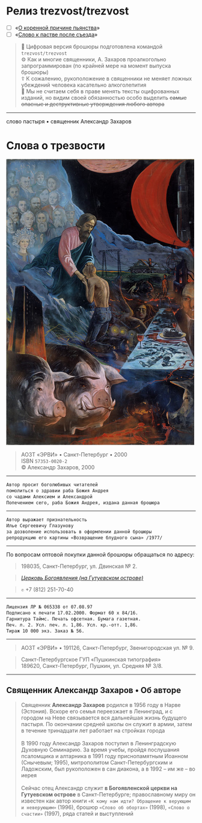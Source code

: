 # Релиз trezvost/trezvost

- [ ] «[О коренной причине пьянства](../index_ru/захаров_а:о_коренной_причине_пьянства.md)»
- [ ] «[Слово к пастве после съезда](../index_ru/захаров_а:слово_к_пастве_после_съезда.md)»

> 💾 Цифровая версия брошюры подготовлена командой `trezvost/trezvost`<br>
> ⚙️ Как и многие священники, А. Захаров проалкогольно запрограммирован (по крайней мере на момент выпуска брошюры)<br>
> ☦️ К сожалению, рукоположение в священники не меняет ложных убеждений человека касательно алкоголепития<br>
> 👾 Мы не считаем себя в праве менять тексты оцифрованных изданий, но видим своей обязанностью особо выделить ~~самые опасные и деструктивные утверждения любого автора~~

-----

слово пастыря • священник Александр Захаров

# Слова о трезвости

![glazunov_is - prodigal_son](../assets/glazunov_is:prodigal_son.jpg)

> АОЗТ «ЭРВИ» • Санкт-Петербург • 2000<br> ISBN `57353-0020-2` <br> © Александр Захаров, 2000

-----

    Автор просит боголюбивых читателей
    помолиться о здравии раба Божия Андрея
    со чадами Алексием и Александрой
    Попечением сего, раба Божия Андрея, издана данная брошюра

-----

    Автор выражает признательность
    Илье Сергеевичу Глазунову
    за дозволение использовать в оформлении данной брошюры
    репродукцию его картины «Возвращение блудного сына» /1977/

-----

По вопросам оптовой покупки данной брошюры обращаться по адресу:

> 198035, Санкт-Петербург, ул. Двинская № 2.

> [*Церковь Богоявления (на Гутуевском острове)*](https://www.citywalls.ru/house3729.html)

> `✆` +7 (812) 251-70-40 

-----

    Лицензия ЛР № 065338 от 07.08.97
    Подписано к печати 17.02.2000. Формат 60 x 84/16.
    Гарнитура Таймс. Печать офсетная. Бумага газетная.
    Печ. л. 2. Усл. печ. л. 1,86. Усл. кр.-отт. 1,86.
    Тираж 10 000 экз. Заказ № 56.

-----

> АОЗТ «ЭРВИ» • 191126, Санкт-Петербург, Звенигородская ул. № 9.

> Санкт-Петербургское ГУП «Пушкинская типография»<br>189620, Санкт-Петербург, Пушкин, ул. Средняя № 3/8.

-----

## Священник Александр Захаров • Об авторе

> Священник **Александр Захаров** родился в 1956 году в Нарве (Эстония). Вскоре его семья переезжает в Ленинград, и с городом на Неве связывается вся дальнейшая жизнь будущего пастыря. По окончании средней школы он служит в армии, затем в течение тринадцати лет работает на стройках города<br><br>В 1990 году Александр Захаров поступил в Ленинградскую Духовную Семинарию. За время учебы, пройдя послушания псаломщика и алтарника в 1991 году приснопамятным Иоанном (Снычевым; 1995), митрополитом Санкт-Петербургским и Ладожским, был рукоположен в сан диакона, а в 1992 – им же – во иерея<br><br>Сейчас отец Александр служит **в Богоявленской церкви на Гутуевском острове** в Санкт-Петербурге; православному миру он известен как автор книги `«К кому нам идти? Обращение к верующим и неверующим»` (1996), брошюр `«Слово об обортах»` (1998), `«Слово о счастии»` (1997), ряда статей и выступлений